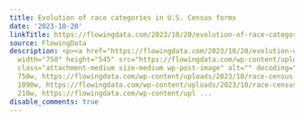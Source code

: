 ```yaml
---
title: Evolution of race categories in U.S. Census forms
date: '2023-10-20'
linkTitle: https://flowingdata.com/2023/10/20/evolution-of-race-categories-in-u-s-census-forms/
source: FlowingData
description: <p><a href="https://flowingdata.com/2023/10/20/evolution-of-race-categories-in-u-s-census-forms/"><img
  width="750" height="545" src="https://flowingdata.com/wp-content/uploads/2023/10/race-census-forms-750x545.png"
  class="attachment-medium size-medium wp-post-image" alt="" decoding="async" srcset="https://flowingdata.com/wp-content/uploads/2023/10/race-census-forms-750x545.png
  750w, https://flowingdata.com/wp-content/uploads/2023/10/race-census-forms-1090x792.png
  1090w, https://flowingdata.com/wp-content/uploads/2023/10/race-census-forms-210x153.png
  210w, https://flowingdata.com/wp-content/upl ...
disable_comments: true
---
```

<p><a href="https://flowingdata.com/2023/10/20/evolution-of-race-categories-in-u-s-census-forms/"><img width="750" height="545" src="https://flowingdata.com/wp-content/uploads/2023/10/race-census-forms-750x545.png" class="attachment-medium size-medium wp-post-image" alt="" decoding="async" srcset="https://flowingdata.com/wp-content/uploads/2023/10/race-census-forms-750x545.png 750w, https://flowingdata.com/wp-content/uploads/2023/10/race-census-forms-1090x792.png 1090w, https://flowingdata.com/wp-content/uploads/2023/10/race-census-forms-210x153.png 210w, https://flowingdata.com/wp-content/upl ...